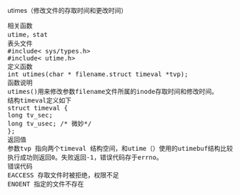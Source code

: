 utimes（修改文件的存取时间和更改时间）
<pre>相关函数
utime，stat
表头文件
#include< sys/types.h>
#include< utime.h>
定义函数
int utimes(char * filename.struct timeval *tvp);
函数说明
utimes()用来修改参数filename文件所属的inode存取时间和修改时间。
结构timeval定义如下
struct timeval {
long tv_sec;
long tv_usec; /* 微妙*/
};
返回值
参数tvp 指向两个timeval 结构空间，和utime（）使用的utimebuf结构比较，tvp[0].tc_sec 则为utimbuf.actime，tvp]1].tv_sec 为utimbuf.modtime。
执行成功则返回0。失败返回-1，错误代码存于errno。
错误代码
EACCESS 存取文件时被拒绝，权限不足
ENOENT 指定的文件不存在</pre>
